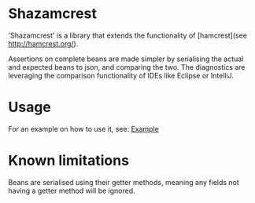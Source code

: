 Shazamcrest
===========

'Shazamcrest' is a library that extends the functionality of [hamcrest](see http://hamcrest.org/).

Assertions on complete beans are made simpler by serialising the actual and expected beans to json, and comparing
  the two. The diagnostics are leveraging the comparison functionality of IDEs like Eclipse or IntelliJ.


Usage
=====

For an example on how to use it, see: [Example](http://git.io/mhvOdw)


Known limitations
=================

Beans are serialised using their getter methods, meaning any fields not having a getter method will be ignored.
